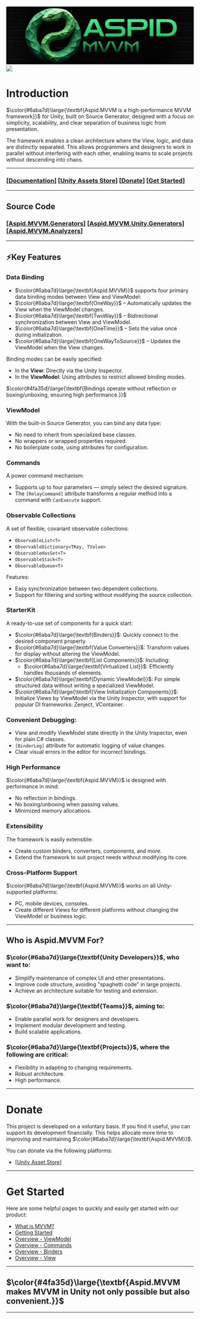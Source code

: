![Aspid.MVVMHeaderImage.png](Documentation/Images/Aspid.MVVMHeaderImage.png)
![](https://img.shields.io/badge/2022.3%2B-000000?style=flat&logo=unity&logoColor=white&color=4fa35d)

# Introduction
$\color{#6aba7d}\large{\textbf{Aspid.MVVM is a high-performance MVVM framework}}$ for Unity, built on Source Generator, designed 
with a focus on simplicity, scalability, and clear separation of business logic from presentation.

The framework enables a clean architecture where the View, logic, and data are distinctly separated.
This allows programmers and designers to work in parallel without interfering with each other, enabling
teams to scale projects without descending into chaos.

---

### \[[Documentation]()\] \[[Unity Assets Store](https://assetstore.unity.com/packages/slug/298463)\] \[[Donate](#donate)\] \[[Get Started](#get-started)\]

---

## Source Code
### \[[Aspid.MVVM.Generators](https://github.com/VPDPersonal/Aspid.MVMM.Generators)\] \[[Aspid.MVVM.Unity.Generators](https://github.com/VPDPersonal/Aspid.MVVM.Unity.Generators)\] \[[Aspid.MVVM.Analyzers](https://github.com/VPDPersonal/Aspid.MVVM.Analyzers)\]

---

## ⚡️Key Features
### Data Binding
* $\color{#6aba7d}\large{\textbf{Aspid.MVVM}}$ supports four primary data binding modes between View and ViewModel:
* $\color{#6aba7d}\large{\textbf{OneWay}}$ – Automatically updates the View when the ViewModel changes.
* $\color{#6aba7d}\large{\textbf{TwoWay}}$ – Bidirectional synchronization between View and ViewModel.
* $\color{#6aba7d}\large{\textbf{OneTime}}$ – Sets the value once during initialization.
* $\color{#6aba7d}\large{\textbf{OneWayToSource}}$ – Updates the ViewModel when the View changes.

Binding modes can be easily specified:
* In the **View**: Directly via the Unity Inspector.
* In the **ViewModel**: Using attributes to restrict allowed binding modes.

$\color{#4fa35d}\large{\textbf{Bindings operate without reflection or boxing/unboxing, ensuring high performance.}}$

### ViewModel
With the built-in Source Generator, you can bind any data type:
* No need to inherit from specialized base classes.
* No wrappers or wrapped properties required.
* No boilerplate code, using attributes for configuration.

### Commands
A power command mechanism:
* Supports up to four parameters — simply select the desired signature.
* The `[RelayCommand]` attribute transforms a regular method into a command with `CanExecute` support.

### Observable Collections
A set of flexible, covariant observable collections:
* `ObservableList<T>`
* `ObservableDictionary<TKey, TValue>`
* `ObservableHasSet<T>`
* `ObservableStack<T>`
* `ObservableQueue<T>`

Features:
* Easy synchronization between two dependent collections.
* Support for filtering and sorting without modifying the source collection.

### StarterKit
A ready-to-use set of components for a quick start:
* $\color{#6aba7d}\large{\textbf{Binders}}$: Quickly connect to the desired component property.
* $\color{#6aba7d}\large{\textbf{Value Converters}}$: Transform values for display without altering the ViewModel.
* $\color{#6aba7d}\large{\textbf{List Components}}$: Including:
  * $\color{#6aba7d}\large{\textbf{Virtualized List}}$: Efficiently handles thousands of elements.
* $\color{#6aba7d}\large{\textbf{Dynamic ViewModel}}$: For simple structured data without writing a specialized ViewModel.
* $\color{#6aba7d}\large{\textbf{View Initialization Components}}$: Initialize Views by ViewModel via the Unity Inspector, with support for popular DI frameworks: Zenject, VContainer.

### Convenient Debugging:
* View and modify ViewModel state directly in the Unity Inspector, even for plain C# classes.
* `[BinderLog]` attribute for automatic logging of value changes.
* Clear visual errors in the editor for incorrect bindings.

### High Performance
$\color{#6aba7d}\large{\textbf{Aspid.MVVM}}$ is designed with performance in mind:
* No reflection in bindings.
* No boxing/unboxing when passing values.
* Minimized memory allocations.

### Extensibility
The framework is easily extensible:
* Create custom binders, converters, components, and more.
* Extend the framework to suit project needs without modifying its core.

### Cross-Platform Support
$\color{#6aba7d}\large{\textbf{Aspid.MVVM}}$ works on all Unity-supported platforms:
* PC, mobile devices, consoles.
* Create different Views for different platforms without changing the ViewModel or business logic.

---

## Who is Aspid.MVVM For?
### $\color{#6aba7d}\large{\textbf{Unity Developers}}$, who want to:
* Simplify maintenance of complex UI and other presentations.
* Improve code structure, avoiding "spaghetti code" in large projects.
* Achieve an architecture suitable for testing and extension.

### $\color{#6aba7d}\large{\textbf{Teams}}$, aiming to:
* Enable parallel work for designers and developers.
* Implement modular development and testing.
* Build scalable applications.

### $\color{#6aba7d}\large{\textbf{Projects}}$, where the following are critical:
* Flexibility in adapting to changing requirements.
* Robust architecture.
* High performance.

---

# Donate
This project is developed on a voluntary basis. If you find it useful, you can support its development financially. This helps allocate more time to improving and maintaining $\color{#6aba7d}\large{\textbf{Aspid.MVVM}}$.

You can donate via the following platforms:
* \[[Unity Asset Store](https://assetstore.unity.com/packages/slug/298463)\]

---

# Get Started
Here are some helpful pages to quickly and easily get started with our product:
* [What is MVVM?]()
* [Getting Started]()
* [Overview - ViewModel]()
* [Overview - Commands]()
* [Overview - Binders]()
* [Overview - View]()

---

## $\color{#4fa35d}\large{\textbf{Aspid.MVVM makes MVVM in Unity not only possible but also convenient.}}$

---
